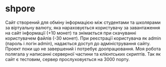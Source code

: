 # shpore
Сайт створений для обміну інформацією між студентами та школярами за віртуальну валюту, яка нараховується користувачу за завантаження на сайт інформації (+10 монет) та знімається при скачуванні користувачем файлів (-30 монет). При реєстрації користувача як admin (пароль і логін admin), надається доступ до адміністрування сайту. Проект поки що не завершений і потребує доопрацювання. Моя робота полягала у написанні серверної частини та клієнтських скриптів. Так як сайт є тестовим, сервер прослуховується на 3000 порту.

